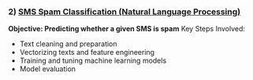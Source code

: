 ### 2) [SMS Spam Classification (Natural Language Processing)](https://github.com/holdmygithub/Data-Science/tree/master/NLP-SMS-Spam-Classification)
**Objective: Predicting whether a given SMS is spam**
Key Steps Involved:

- Text cleaning and preparation
- Vectorizing texts and feature engineering
- Training and tuning machine learning models
- Model evaluation
